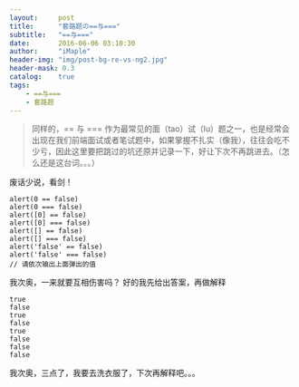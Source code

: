 ```yaml
---
layout:     post
title:      "套路题の==与==="
subtitle:   "==与==="
date:       2016-06-06 03:10:30
author:     "iMaple"
header-img: "img/post-bg-re-vs-ng2.jpg"
header-mask: 0.3
catalog:    true
tags:
    - ==与===
    - 套路题
---
```


>同样的，== 与 === 作为最常见的面（tao）试（lu）题之一，也是经常会出现在我们前端面试或者笔试题中，如果掌握不扎实（像我），往往会吃不少亏，因此这里要把跳过的坑还原并记录一下，好让下次不再跳进去。（怎么还是这台词。。。）

废话少说，看剑！

```
alert(0 == false)
alert(0 === false)
alert([0] == false)
alert([0] === false)
alert([] == false)
alert([] === false)
alert('false' == false)
alert('false' === false)
// 请依次输出上面弹出的值
```

我次奥，一来就要互相伤害吗？
好的我先给出答案，再做解释

```
true
false
true
false
true
false
false
false
```

我次奥，三点了，我要去洗衣服了，下次再解释吧。。。